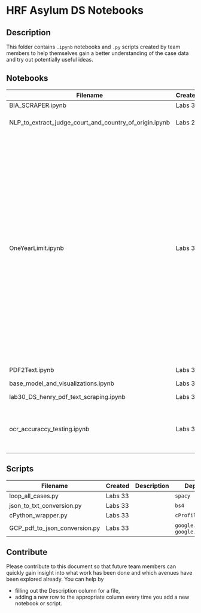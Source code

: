 # HRF Asylum DS Notebooks

## Description
This folder contains `.ipynb` notebooks and `.py` scripts created by team members to help themselves gain a better understanding of the case data and try out potentially useful ideas.


## Notebooks

| Filename                                               | Created | Description                                                                                                                                                                                                                                                                                                                                                                             | Dependencies                                                                    |
|--------------------------------------------------------|---------|-----------------------------------------------------------------------------------------------------------------------------------------------------------------------------------------------------------------------------------------------------------------------------------------------------------------------------------------------------------------------------------------|---------------------------------------------------------------------------------|
| BIA_SCRAPER.ipynb                                      | Labs 30 |                                                                                                                                                                                                                                                                                                                                                                                         | `spacy`,`bs4`,`geonamescache`                                                   |
| NLP_to_extract_judge_court_and_country_of_origin.ipynb | Labs 29 |                                                                                                                                                                                                                                                                                                                                                                                         | `spacy`, `Pillow`,`pytesseract`,`pdf2image`,`tesseract-ocr`, `poppler-utils`    |
| OneYearLimit.ipynb                                     | Labs 31 | This notebook is a start at answering the following questions posed by the stakeholder and communicated to the team by Frank: **1)** Number of decisions where the one-year filing deadline was an issue. **2)** Number of appeals that were affirmed/denied because the applicant did not apply within one year. **3)** Any other interesting statistics the students see in the data. |                                                                                 |
| PDF2Text.ipynb                                         | Labs 30 |                                                                                                                                                                                                                                                                                                                                                                                         | `tesseract-ocr`, `poppler-utils`, `pytesseract`, `pdf2image`                    |
| base_model_and_visualizations.ipynb                    | Labs 30 |                                                                                                                                                                                                                                                                                                                                                                                         | `sqlalchemy`,`psycopg2-binary`,`pydantic`                                       |
| lab30_DS_henry_pdf_text_scraping.ipynb                 | Labs 30 |                                                                                                                                                                                                                                                                                                                                                                                         | `spacy`, `Pillow`, `pytesseract`, `pdf2image`, `tesseract-ocr`, `poppler-utils` |
| ocr_accuraccy_testing.ipynb                            | Labs 32 | This notebook is designed to find the best method of converting pdf to text                                                                                                                                                                                                                                                                                                             | `poppler-utils`,`tesseract-ocr`,`pyPDF2`,`pdf2image`,`pytesseract`              |
 



## Scripts
| Filename                      | Created | Description | Dependencies                                  |
|-------------------------------|---------|-------------|-----------------------------------------------|
| loop_all_cases.py             | Labs 33 |             | `spacy`                                       |
| json_to_txt_conversion.py     | Labs 33 |             | `bs4`                                         |
| cPython_wrapper.py            | Labs 33 |             | `cProfile`                                    |
| GCP_pdf_to_json_conversion.py | Labs 33 |             | `google.cloud.vision`, `google.cloud.storage` |



## Contribute
Please contribute to this document so that future team members can quickly gain insight into what work has been done and which avenues have been explored already.
You can help by
- filling out the Description column for a file,
- adding a new row to the appropriate column every time you add a new notebook or script.
